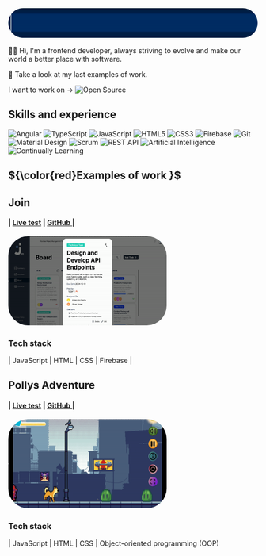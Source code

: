 <img src="https://github.com/KaloyanIvan0v/kaloyanivan0v/blob/main/greeting.gif?raw=true" width="auto" height="60" style="border-radius:40px;" />
 
✋🏽 Hi, I'm a frontend developer, always striving to evolve and make our world a better place with software. 

👀 Take a look at my last examples of work. 





I want to work on -> ![Open Source](https://img.shields.io/badge/Open%20Source-3DA639?style=for-the-badge&logo=open-source-initiative&logoColor=white)

## Skills and experience
![Angular](https://img.shields.io/badge/Angular-DD0031?style=for-the-badge&logo=angular&logoColor=white)
![TypeScript](https://img.shields.io/badge/TypeScript-007ACC?style=for-the-badge&logo=typescript&logoColor=white)
![JavaScript](https://img.shields.io/badge/JavaScript-F7DF1E?style=for-the-badge&logo=javascript&logoColor=black)
![HTML5](https://img.shields.io/badge/HTML5-E34F26?style=for-the-badge&logo=html5&logoColor=white)
![CSS3](https://img.shields.io/badge/CSS3-1572B6?style=for-the-badge&logo=css3&logoColor=white)
![Firebase](https://img.shields.io/badge/Firebase-FFCA28?style=for-the-badge&logo=firebase&logoColor=black)
![Git](https://img.shields.io/badge/Git-F05032?style=for-the-badge&logo=git&logoColor=white)
![Material Design](https://img.shields.io/badge/Material%20Design-757575?style=for-the-badge&logo=material-design&logoColor=white)
![Scrum](https://img.shields.io/badge/Scrum-6DB33F?style=for-the-badge&logo=scrumalliance&logoColor=white)
![REST API](https://img.shields.io/badge/REST%20API-02569B?style=for-the-badge&logo=rest-api&logoColor=white)
![Artificial Intelligence](https://img.shields.io/badge/AI-00BFFF?style=for-the-badge&logo=artificial-intelligence&logoColor=white)
![Continually Learning](https://img.shields.io/badge/Continually%20Learning-32CD32?style=for-the-badge&logo=learning&logoColor=white)


## ${\color{red}Examples of work }$


  <h2> Join  </h2>
  <h4>| <a href="https://join.kaloyanivanov.de/" target="_blank">Live test</a> |  <a href="https://github.com/KaloyanIvan0v/join.git" target="_blank">GitHub </a> |</h4>
<a href="https://join.kaloyanivanov.de/" target="_blank">
    <img src="https://github.com/KaloyanIvan0v/kaloyanivan0v/blob/main/join-gip.gif?raw=true" width="320" height="180" style="border-radius:40px;" />
  </a>
<h3>Tech stack</h3>
  | JavaScript | HTML | CSS | Firebase |
  
<h2> Pollys Adventure </h2>
 <h4>| <a href="https://pollys-adventure.kaloyanivanov.de/" target="_blank">Live test</a> |  <a href="https://github.com/KaloyanIvan0v/pollys-adventure.git" target="_blank">GitHub </a> |</h4>
<a href="https://pollys-adventure.kaloyanivanov.de/" target="_blank">
    <img src="https://github.com/KaloyanIvan0v/kaloyanivan0v/blob/main/polly.gif?raw=true" width="320" height="180" style="border-radius:40px;" />
  </a>
<h3>Tech stack</h3>
  | JavaScript | HTML | CSS | Object-oriented programming (OOP)


